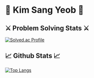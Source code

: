 # 🐾 Kim Sang Yeob 🐾
## ⚔ Problem Solving Stats ⚔
[![Solved.ac Profile](http://mazassumnida.wtf/api/v2/generate_badge?boj=yeobi_01)](https://solved.ac/yeobi_01/)<br>
## 📈 Github Stats 📈
[![Top Langs](https://github-readme-stats.vercel.app/api/top-langs/?username=yeobi01&layout=compact)](https://github.com/anuraghazra/github-readme-stats)
<!--
&layout=compact

### Hi there 👋
**yeobi01/yeobi01** is a ✨ _special_ ✨ repository because its `README.md` (this file) appears on your GitHub profile.

Here are some ideas to get you started:

- 🔭 I’m currently working on ...
- 🌱 I’m currently learning ...
- 👯 I’m looking to collaborate on ...
- 🤔 I’m looking for help with ...
- 💬 Ask me about ...
- 📫 How to reach me: ...
- 😄 Pronouns: ...
- ⚡ Fun fact: ...
-->
